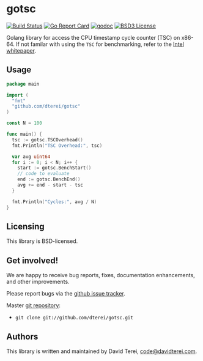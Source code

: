 # gotsc

[![Build Status](https://travis-ci.org/dterei/gotsc.svg)](https://travis-ci.org/dterei/gotsc)
[![Go Report Card](https://goreportcard.com/badge/github.com/dterei/gotsc)](https://goreportcard.com/report/github.com/dterei/gotsc)
[![godoc](https://godoc.org/github.com/dterei/gotsc?status.svg)](http://godoc.org/github.com/dterei/gotsc)
[![BSD3 License](http://img.shields.io/badge/license-BSD3-brightgreen.svg?style=flat)][tl;dr Legal: BSD3]

[tl;dr Legal: BSD3]:
  https://tldrlegal.com/license/bsd-3-clause-license-(revised)
  "BSD3 License"

Golang library for access the CPU timestamp cycle counter (TSC) on x86-64. If
not familar with using the `TSC` for benchmarking, refer to the [Intel
whitepaper](http://www.intel.com/content/www/us/en/embedded/training/ia-32-ia-64-benchmark-code-execution-paper.html).

## Usage

``` .go
package main

import (
  "fmt"
  "github.com/dterei/gotsc"
)

const N = 100

func main() {
  tsc := gotsc.TSCOverhead()
  fmt.Println("TSC Overhead:", tsc)

  var avg uint64
  for i := 0; i < N; i++ {
    start := gotsc.BenchStart()
    // code to evaluate
    end := gotsc.BenchEnd()
    avg += end - start - tsc
  }

  fmt.Println("Cycles:", avg / N)
}
```

## Licensing

This library is BSD-licensed.

## Get involved!

We are happy to receive bug reports, fixes, documentation enhancements,
and other improvements.

Please report bugs via the
[github issue tracker](http://github.com/dterei/gotsc/issues).

Master [git repository](http://github.com/dterei/gotsc):

* `git clone git://github.com/dterei/gotsc.git`

## Authors

This library is written and maintained by David Terei, <code@davidterei.com>.

